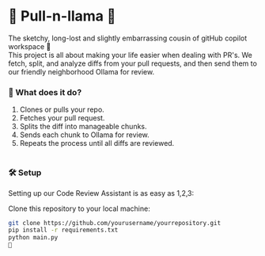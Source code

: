 
# 🚀 Pull-n-llama 🦙

The sketchy, long-lost and slightly embarrassing cousin of gitHub copilot workspace 🐑
<br/>
This project is all about making your life easier when dealing with PR's. We fetch, split, and analyze diffs from your pull requests, and then send them to our friendly neighborhood Ollama for review. 
<br/>

### 🎯 What does it do?

1. Clones or pulls your repo.
2. Fetches your pull request.
3. Splits the diff into manageable chunks.
4. Sends each chunk to Ollama for review.
5. Repeats the process until all diffs are reviewed.
<br/><br/>
### 🛠️ Setup

Setting up our Code Review Assistant is as easy as 1,2,3:

Clone this repository to your local machine:
```bash
git clone https://github.com/yourusername/yourrepository.git
pip install -r requirements.txt
python main.py
🎉
```

